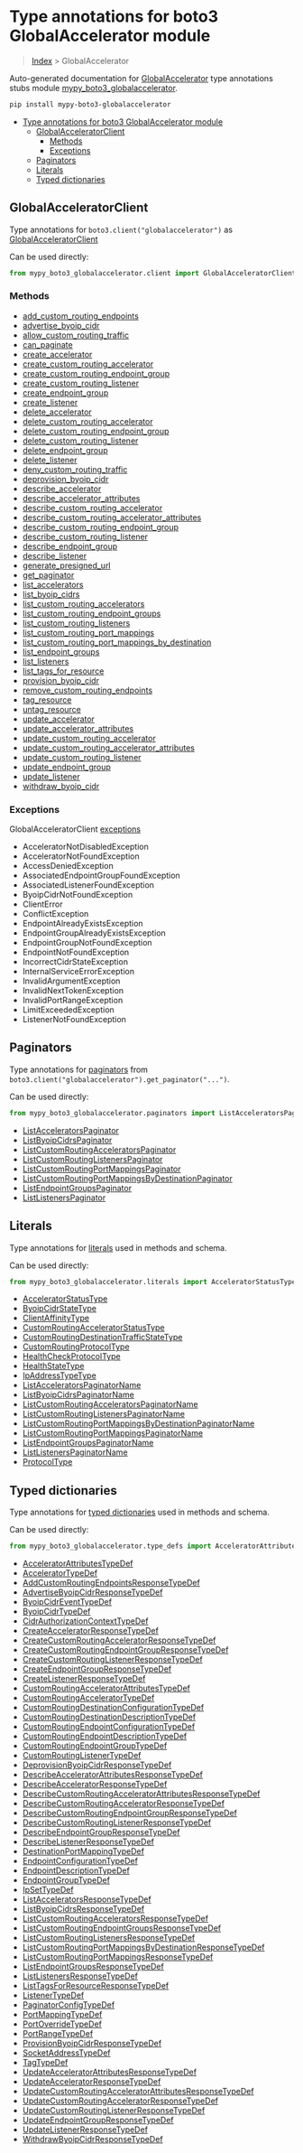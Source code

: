 # Type annotations for boto3 GlobalAccelerator module

> [Index](..) > GlobalAccelerator

Auto-generated documentation for
[GlobalAccelerator](https://boto3.amazonaws.com/v1/documentation/api/1.17.75/reference/services/globalaccelerator.html#GlobalAccelerator)
type annotations stubs module
[mypy_boto3_globalaccelerator](https://pypi.org/project/mypy-boto3-globalaccelerator/).

```bash
pip install mypy-boto3-globalaccelerator
```

- [Type annotations for boto3 GlobalAccelerator module](#type-annotations-for-boto3-globalaccelerator-module)
  - [GlobalAcceleratorClient](#globalacceleratorclient)
    - [Methods](#methods)
    - [Exceptions](#exceptions)
  - [Paginators](#paginators)
  - [Literals](#literals)
  - [Typed dictionaries](#typed-dictionaries)

## GlobalAcceleratorClient

Type annotations for `boto3.client("globalaccelerator")` as
[GlobalAcceleratorClient](./client.md)

Can be used directly:

```python
from mypy_boto3_globalaccelerator.client import GlobalAcceleratorClient
```

### Methods

- [add_custom_routing_endpoints](./client.md#add_custom_routing_endpoints)
- [advertise_byoip_cidr](./client.md#advertise_byoip_cidr)
- [allow_custom_routing_traffic](./client.md#allow_custom_routing_traffic)
- [can_paginate](./client.md#can_paginate)
- [create_accelerator](./client.md#create_accelerator)
- [create_custom_routing_accelerator](./client.md#create_custom_routing_accelerator)
- [create_custom_routing_endpoint_group](./client.md#create_custom_routing_endpoint_group)
- [create_custom_routing_listener](./client.md#create_custom_routing_listener)
- [create_endpoint_group](./client.md#create_endpoint_group)
- [create_listener](./client.md#create_listener)
- [delete_accelerator](./client.md#delete_accelerator)
- [delete_custom_routing_accelerator](./client.md#delete_custom_routing_accelerator)
- [delete_custom_routing_endpoint_group](./client.md#delete_custom_routing_endpoint_group)
- [delete_custom_routing_listener](./client.md#delete_custom_routing_listener)
- [delete_endpoint_group](./client.md#delete_endpoint_group)
- [delete_listener](./client.md#delete_listener)
- [deny_custom_routing_traffic](./client.md#deny_custom_routing_traffic)
- [deprovision_byoip_cidr](./client.md#deprovision_byoip_cidr)
- [describe_accelerator](./client.md#describe_accelerator)
- [describe_accelerator_attributes](./client.md#describe_accelerator_attributes)
- [describe_custom_routing_accelerator](./client.md#describe_custom_routing_accelerator)
- [describe_custom_routing_accelerator_attributes](./client.md#describe_custom_routing_accelerator_attributes)
- [describe_custom_routing_endpoint_group](./client.md#describe_custom_routing_endpoint_group)
- [describe_custom_routing_listener](./client.md#describe_custom_routing_listener)
- [describe_endpoint_group](./client.md#describe_endpoint_group)
- [describe_listener](./client.md#describe_listener)
- [generate_presigned_url](./client.md#generate_presigned_url)
- [get_paginator](./client.md#get_paginator)
- [list_accelerators](./client.md#list_accelerators)
- [list_byoip_cidrs](./client.md#list_byoip_cidrs)
- [list_custom_routing_accelerators](./client.md#list_custom_routing_accelerators)
- [list_custom_routing_endpoint_groups](./client.md#list_custom_routing_endpoint_groups)
- [list_custom_routing_listeners](./client.md#list_custom_routing_listeners)
- [list_custom_routing_port_mappings](./client.md#list_custom_routing_port_mappings)
- [list_custom_routing_port_mappings_by_destination](./client.md#list_custom_routing_port_mappings_by_destination)
- [list_endpoint_groups](./client.md#list_endpoint_groups)
- [list_listeners](./client.md#list_listeners)
- [list_tags_for_resource](./client.md#list_tags_for_resource)
- [provision_byoip_cidr](./client.md#provision_byoip_cidr)
- [remove_custom_routing_endpoints](./client.md#remove_custom_routing_endpoints)
- [tag_resource](./client.md#tag_resource)
- [untag_resource](./client.md#untag_resource)
- [update_accelerator](./client.md#update_accelerator)
- [update_accelerator_attributes](./client.md#update_accelerator_attributes)
- [update_custom_routing_accelerator](./client.md#update_custom_routing_accelerator)
- [update_custom_routing_accelerator_attributes](./client.md#update_custom_routing_accelerator_attributes)
- [update_custom_routing_listener](./client.md#update_custom_routing_listener)
- [update_endpoint_group](./client.md#update_endpoint_group)
- [update_listener](./client.md#update_listener)
- [withdraw_byoip_cidr](./client.md#withdraw_byoip_cidr)

### Exceptions

GlobalAcceleratorClient [exceptions](./client.md#exceptions)

- AcceleratorNotDisabledException
- AcceleratorNotFoundException
- AccessDeniedException
- AssociatedEndpointGroupFoundException
- AssociatedListenerFoundException
- ByoipCidrNotFoundException
- ClientError
- ConflictException
- EndpointAlreadyExistsException
- EndpointGroupAlreadyExistsException
- EndpointGroupNotFoundException
- EndpointNotFoundException
- IncorrectCidrStateException
- InternalServiceErrorException
- InvalidArgumentException
- InvalidNextTokenException
- InvalidPortRangeException
- LimitExceededException
- ListenerNotFoundException

## Paginators

Type annotations for [paginators](./paginators.md) from
`boto3.client("globalaccelerator").get_paginator("...")`.

Can be used directly:

```python
from mypy_boto3_globalaccelerator.paginators import ListAcceleratorsPaginator, ...
```

- [ListAcceleratorsPaginator](./paginators.md#listacceleratorspaginator)
- [ListByoipCidrsPaginator](./paginators.md#listbyoipcidrspaginator)
- [ListCustomRoutingAcceleratorsPaginator](./paginators.md#listcustomroutingacceleratorspaginator)
- [ListCustomRoutingListenersPaginator](./paginators.md#listcustomroutinglistenerspaginator)
- [ListCustomRoutingPortMappingsPaginator](./paginators.md#listcustomroutingportmappingspaginator)
- [ListCustomRoutingPortMappingsByDestinationPaginator](./paginators.md#listcustomroutingportmappingsbydestinationpaginator)
- [ListEndpointGroupsPaginator](./paginators.md#listendpointgroupspaginator)
- [ListListenersPaginator](./paginators.md#listlistenerspaginator)

## Literals

Type annotations for [literals](./literals.md) used in methods and schema.

Can be used directly:

```python
from mypy_boto3_globalaccelerator.literals import AcceleratorStatusType, ...
```

- [AcceleratorStatusType](./literals.md#acceleratorstatustype)
- [ByoipCidrStateType](./literals.md#byoipcidrstatetype)
- [ClientAffinityType](./literals.md#clientaffinitytype)
- [CustomRoutingAcceleratorStatusType](./literals.md#customroutingacceleratorstatustype)
- [CustomRoutingDestinationTrafficStateType](./literals.md#customroutingdestinationtrafficstatetype)
- [CustomRoutingProtocolType](./literals.md#customroutingprotocoltype)
- [HealthCheckProtocolType](./literals.md#healthcheckprotocoltype)
- [HealthStateType](./literals.md#healthstatetype)
- [IpAddressTypeType](./literals.md#ipaddresstypetype)
- [ListAcceleratorsPaginatorName](./literals.md#listacceleratorspaginatorname)
- [ListByoipCidrsPaginatorName](./literals.md#listbyoipcidrspaginatorname)
- [ListCustomRoutingAcceleratorsPaginatorName](./literals.md#listcustomroutingacceleratorspaginatorname)
- [ListCustomRoutingListenersPaginatorName](./literals.md#listcustomroutinglistenerspaginatorname)
- [ListCustomRoutingPortMappingsByDestinationPaginatorName](./literals.md#listcustomroutingportmappingsbydestinationpaginatorname)
- [ListCustomRoutingPortMappingsPaginatorName](./literals.md#listcustomroutingportmappingspaginatorname)
- [ListEndpointGroupsPaginatorName](./literals.md#listendpointgroupspaginatorname)
- [ListListenersPaginatorName](./literals.md#listlistenerspaginatorname)
- [ProtocolType](./literals.md#protocoltype)

## Typed dictionaries

Type annotations for [typed dictionaries](./type_defs.md) used in methods and
schema.

Can be used directly:

```python
from mypy_boto3_globalaccelerator.type_defs import AcceleratorAttributesTypeDef, ...
```

- [AcceleratorAttributesTypeDef](./type_defs.md#acceleratorattributestypedef)
- [AcceleratorTypeDef](./type_defs.md#acceleratortypedef)
- [AddCustomRoutingEndpointsResponseTypeDef](./type_defs.md#addcustomroutingendpointsresponsetypedef)
- [AdvertiseByoipCidrResponseTypeDef](./type_defs.md#advertisebyoipcidrresponsetypedef)
- [ByoipCidrEventTypeDef](./type_defs.md#byoipcidreventtypedef)
- [ByoipCidrTypeDef](./type_defs.md#byoipcidrtypedef)
- [CidrAuthorizationContextTypeDef](./type_defs.md#cidrauthorizationcontexttypedef)
- [CreateAcceleratorResponseTypeDef](./type_defs.md#createacceleratorresponsetypedef)
- [CreateCustomRoutingAcceleratorResponseTypeDef](./type_defs.md#createcustomroutingacceleratorresponsetypedef)
- [CreateCustomRoutingEndpointGroupResponseTypeDef](./type_defs.md#createcustomroutingendpointgroupresponsetypedef)
- [CreateCustomRoutingListenerResponseTypeDef](./type_defs.md#createcustomroutinglistenerresponsetypedef)
- [CreateEndpointGroupResponseTypeDef](./type_defs.md#createendpointgroupresponsetypedef)
- [CreateListenerResponseTypeDef](./type_defs.md#createlistenerresponsetypedef)
- [CustomRoutingAcceleratorAttributesTypeDef](./type_defs.md#customroutingacceleratorattributestypedef)
- [CustomRoutingAcceleratorTypeDef](./type_defs.md#customroutingacceleratortypedef)
- [CustomRoutingDestinationConfigurationTypeDef](./type_defs.md#customroutingdestinationconfigurationtypedef)
- [CustomRoutingDestinationDescriptionTypeDef](./type_defs.md#customroutingdestinationdescriptiontypedef)
- [CustomRoutingEndpointConfigurationTypeDef](./type_defs.md#customroutingendpointconfigurationtypedef)
- [CustomRoutingEndpointDescriptionTypeDef](./type_defs.md#customroutingendpointdescriptiontypedef)
- [CustomRoutingEndpointGroupTypeDef](./type_defs.md#customroutingendpointgrouptypedef)
- [CustomRoutingListenerTypeDef](./type_defs.md#customroutinglistenertypedef)
- [DeprovisionByoipCidrResponseTypeDef](./type_defs.md#deprovisionbyoipcidrresponsetypedef)
- [DescribeAcceleratorAttributesResponseTypeDef](./type_defs.md#describeacceleratorattributesresponsetypedef)
- [DescribeAcceleratorResponseTypeDef](./type_defs.md#describeacceleratorresponsetypedef)
- [DescribeCustomRoutingAcceleratorAttributesResponseTypeDef](./type_defs.md#describecustomroutingacceleratorattributesresponsetypedef)
- [DescribeCustomRoutingAcceleratorResponseTypeDef](./type_defs.md#describecustomroutingacceleratorresponsetypedef)
- [DescribeCustomRoutingEndpointGroupResponseTypeDef](./type_defs.md#describecustomroutingendpointgroupresponsetypedef)
- [DescribeCustomRoutingListenerResponseTypeDef](./type_defs.md#describecustomroutinglistenerresponsetypedef)
- [DescribeEndpointGroupResponseTypeDef](./type_defs.md#describeendpointgroupresponsetypedef)
- [DescribeListenerResponseTypeDef](./type_defs.md#describelistenerresponsetypedef)
- [DestinationPortMappingTypeDef](./type_defs.md#destinationportmappingtypedef)
- [EndpointConfigurationTypeDef](./type_defs.md#endpointconfigurationtypedef)
- [EndpointDescriptionTypeDef](./type_defs.md#endpointdescriptiontypedef)
- [EndpointGroupTypeDef](./type_defs.md#endpointgrouptypedef)
- [IpSetTypeDef](./type_defs.md#ipsettypedef)
- [ListAcceleratorsResponseTypeDef](./type_defs.md#listacceleratorsresponsetypedef)
- [ListByoipCidrsResponseTypeDef](./type_defs.md#listbyoipcidrsresponsetypedef)
- [ListCustomRoutingAcceleratorsResponseTypeDef](./type_defs.md#listcustomroutingacceleratorsresponsetypedef)
- [ListCustomRoutingEndpointGroupsResponseTypeDef](./type_defs.md#listcustomroutingendpointgroupsresponsetypedef)
- [ListCustomRoutingListenersResponseTypeDef](./type_defs.md#listcustomroutinglistenersresponsetypedef)
- [ListCustomRoutingPortMappingsByDestinationResponseTypeDef](./type_defs.md#listcustomroutingportmappingsbydestinationresponsetypedef)
- [ListCustomRoutingPortMappingsResponseTypeDef](./type_defs.md#listcustomroutingportmappingsresponsetypedef)
- [ListEndpointGroupsResponseTypeDef](./type_defs.md#listendpointgroupsresponsetypedef)
- [ListListenersResponseTypeDef](./type_defs.md#listlistenersresponsetypedef)
- [ListTagsForResourceResponseTypeDef](./type_defs.md#listtagsforresourceresponsetypedef)
- [ListenerTypeDef](./type_defs.md#listenertypedef)
- [PaginatorConfigTypeDef](./type_defs.md#paginatorconfigtypedef)
- [PortMappingTypeDef](./type_defs.md#portmappingtypedef)
- [PortOverrideTypeDef](./type_defs.md#portoverridetypedef)
- [PortRangeTypeDef](./type_defs.md#portrangetypedef)
- [ProvisionByoipCidrResponseTypeDef](./type_defs.md#provisionbyoipcidrresponsetypedef)
- [SocketAddressTypeDef](./type_defs.md#socketaddresstypedef)
- [TagTypeDef](./type_defs.md#tagtypedef)
- [UpdateAcceleratorAttributesResponseTypeDef](./type_defs.md#updateacceleratorattributesresponsetypedef)
- [UpdateAcceleratorResponseTypeDef](./type_defs.md#updateacceleratorresponsetypedef)
- [UpdateCustomRoutingAcceleratorAttributesResponseTypeDef](./type_defs.md#updatecustomroutingacceleratorattributesresponsetypedef)
- [UpdateCustomRoutingAcceleratorResponseTypeDef](./type_defs.md#updatecustomroutingacceleratorresponsetypedef)
- [UpdateCustomRoutingListenerResponseTypeDef](./type_defs.md#updatecustomroutinglistenerresponsetypedef)
- [UpdateEndpointGroupResponseTypeDef](./type_defs.md#updateendpointgroupresponsetypedef)
- [UpdateListenerResponseTypeDef](./type_defs.md#updatelistenerresponsetypedef)
- [WithdrawByoipCidrResponseTypeDef](./type_defs.md#withdrawbyoipcidrresponsetypedef)
